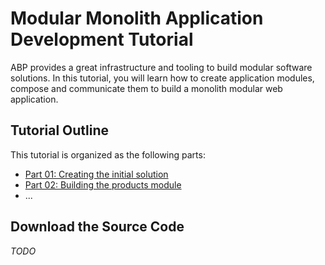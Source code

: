 # Modular Monolith Application Development Tutorial

ABP provides a great infrastructure and tooling to build modular software solutions. In this tutorial, you will learn how to create application modules, compose and communicate them to build a monolith modular web application.

## Tutorial Outline

This tutorial is organized as the following parts:

* [Part 01: Creating the initial solution](part-01.md)
* [Part 02: Building the products module](part-02.md)
* ...

## Download the Source Code

*TODO*